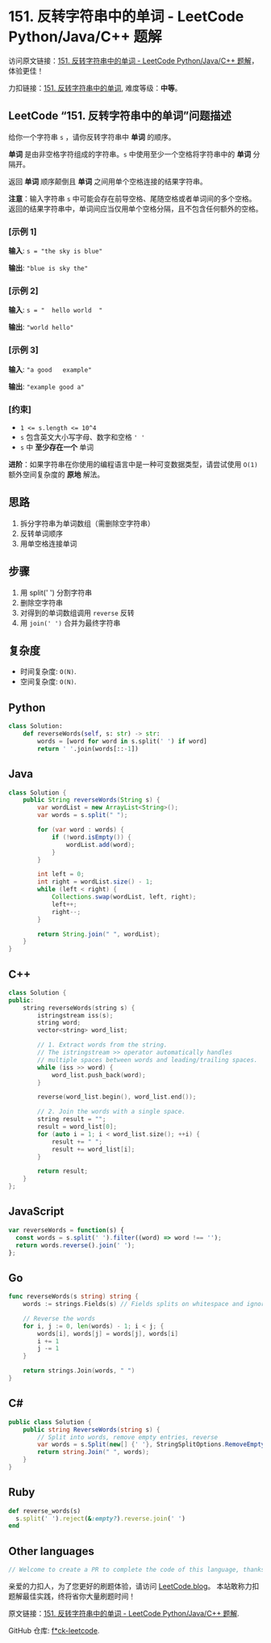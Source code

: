 # 151. 反转字符串中的单词 - LeetCode Python/Java/C++ 题解

访问原文链接：[151. 反转字符串中的单词 - LeetCode Python/Java/C++ 题解](https://leetcode.blog/zh/leetcode/151-reverse-words-in-a-string)，体验更佳！

力扣链接：[151. 反转字符串中的单词](https://leetcode.cn/problems/reverse-words-in-a-string), 难度等级：**中等**。

## LeetCode “151. 反转字符串中的单词”问题描述

给你一个字符串 `s` ，请你反转字符串中 **单词** 的顺序。

**单词** 是由非空格字符组成的字符串。`s` 中使用至少一个空格将字符串中的 **单词** 分隔开。

返回 **单词** 顺序颠倒且 **单词** 之间用单个空格连接的结果字符串。

**注意**：输入字符串 `s` 中可能会存在前导空格、尾随空格或者单词间的多个空格。返回的结果字符串中，单词间应当仅用单个空格分隔，且不包含任何额外的空格。

### [示例 1]

**输入**: `s = "the sky is blue"`

**输出**: `"blue is sky the"`

### [示例 2]

**输入**: `s = "  hello world  "`

**输出**: `"world hello"`

### [示例 3]

**输入**: `"a good   example"`

**输出**: `"example good a"`

### [约束]

- `1 <= s.length <= 10^4`
- `s` 包含英文大小写字母、数字和空格 `' '`
- `s` 中 **至少存在一个** 单词

**进阶**：如果字符串在你使用的编程语言中是一种可变数据类型，请尝试使用 `O(1)` 额外空间复杂度的 **原地** 解法。

## 思路

1. 拆分字符串为单词数组（需删除空字符串）
2. 反转单词顺序
3. 用单空格连接单词

## 步骤

1. 用 split(' ') 分割字符串
2. 删除空字符串
3. 对得到的单词数组调用 `reverse` 反转
4. 用 `join(' ')` 合并为最终字符串

## 复杂度

- 时间复杂度: `O(N)`.
- 空间复杂度: `O(N)`.

## Python

```python
class Solution:
    def reverseWords(self, s: str) -> str:
        words = [word for word in s.split(' ') if word]
        return ' '.join(words[::-1])
```

## Java

```java
class Solution {
    public String reverseWords(String s) {
        var wordList = new ArrayList<String>();
        var words = s.split(" ");

        for (var word : words) {
            if (!word.isEmpty()) {
                wordList.add(word);
            }
        }

        int left = 0;
        int right = wordList.size() - 1;
        while (left < right) {
            Collections.swap(wordList, left, right);
            left++;
            right--;
        }

        return String.join(" ", wordList);
    }
}
```

## C++

```cpp
class Solution {
public:
    string reverseWords(string s) {
        istringstream iss(s);
        string word;
        vector<string> word_list;

        // 1. Extract words from the string.
        // The istringstream >> operator automatically handles
        // multiple spaces between words and leading/trailing spaces.
        while (iss >> word) {
            word_list.push_back(word);
        }

        reverse(word_list.begin(), word_list.end());

        // 2. Join the words with a single space.
        string result = "";
        result = word_list[0];
        for (auto i = 1; i < word_list.size(); ++i) {
            result += " ";
            result += word_list[i];
        }

        return result;
    }
};

```

## JavaScript

```javascript
var reverseWords = function(s) {
  const words = s.split(' ').filter((word) => word !== '');
  return words.reverse().join(' ');
};
```

## Go

```go
func reverseWords(s string) string {
    words := strings.Fields(s) // Fields splits on whitespace and ignores multiple spaces

    // Reverse the words
    for i, j := 0, len(words) - 1; i < j; {
        words[i], words[j] = words[j], words[i]
        i += 1
        j -= 1
    }

    return strings.Join(words, " ")
}
```

## C#

```csharp
public class Solution {
    public string ReverseWords(string s) {
        // Split into words, remove empty entries, reverse
        var words = s.Split(new[] {' '}, StringSplitOptions.RemoveEmptyEntries).Reverse();
        return string.Join(" ", words);
    }
}
```

## Ruby

```ruby
def reverse_words(s)
  s.split(' ').reject(&:empty?).reverse.join(' ')
end
```

## Other languages

```java
// Welcome to create a PR to complete the code of this language, thanks!
```

亲爱的力扣人，为了您更好的刷题体验，请访问 [LeetCode.blog](https://leetcode.blog/zh)。
本站敢称力扣题解最佳实践，终将省你大量刷题时间！

原文链接：[151. 反转字符串中的单词 - LeetCode Python/Java/C++ 题解](https://leetcode.blog/zh/leetcode/151-reverse-words-in-a-string).

GitHub 仓库: [f*ck-leetcode](https://github.com/fuck-leetcode/fuck-leetcode).

